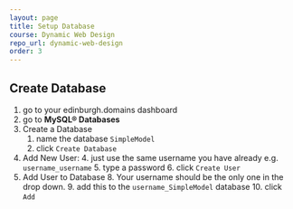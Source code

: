 ```yaml
---
layout: page
title: Setup Database
course: Dynamic Web Design
repo_url: dynamic-web-design
order: 3
---
```


## Create Database

1.  go to your edinburgh.domains dashboard
2.  go to **MySQL® Databases**
3.  Create a Database
    1.  name the database `SimpleModel`
    2.  click `Create Database`
4.  Add New User:
    4.  just use the same username you have already e.g. `username_username`
    5.  type a password
    6.  click `Create User`
5.  Add User to Database
    8.  Your username should be the only one in the drop down.
    9.  add this to the `username_SimpleModel` database
    10. click `Add`
